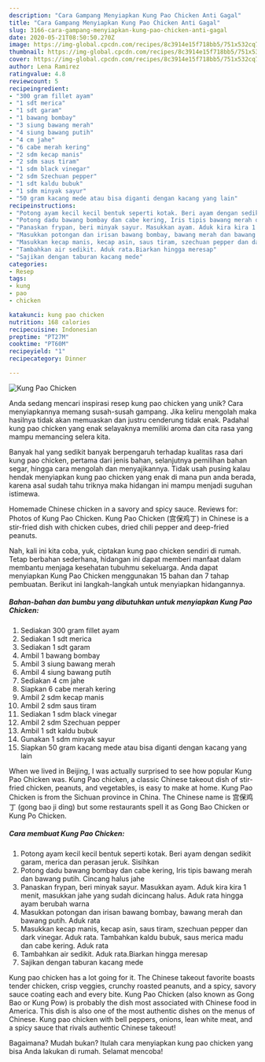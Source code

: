 ```yaml
---
description: "Cara Gampang Menyiapkan Kung Pao Chicken Anti Gagal"
title: "Cara Gampang Menyiapkan Kung Pao Chicken Anti Gagal"
slug: 3166-cara-gampang-menyiapkan-kung-pao-chicken-anti-gagal
date: 2020-05-21T08:50:50.270Z
image: https://img-global.cpcdn.com/recipes/8c3914e15f718bb5/751x532cq70/kung-pao-chicken-foto-resep-utama.jpg
thumbnail: https://img-global.cpcdn.com/recipes/8c3914e15f718bb5/751x532cq70/kung-pao-chicken-foto-resep-utama.jpg
cover: https://img-global.cpcdn.com/recipes/8c3914e15f718bb5/751x532cq70/kung-pao-chicken-foto-resep-utama.jpg
author: Lena Ramirez
ratingvalue: 4.8
reviewcount: 5
recipeingredient:
- "300 gram fillet ayam"
- "1 sdt merica"
- "1 sdt garam"
- "1 bawang bombay"
- "3 siung bawang merah"
- "4 siung bawang putih"
- "4 cm jahe"
- "6 cabe merah kering"
- "2 sdm kecap manis"
- "2 sdm saus tiram"
- "1 sdm black vinegar"
- "2 sdm Szechuan pepper"
- "1 sdt kaldu bubuk"
- "1 sdm minyak sayur"
- "50 gram kacang mede atau bisa diganti dengan kacang yang lain"
recipeinstructions:
- "Potong ayam kecil kecil bentuk seperti kotak. Beri ayam dengan sedikit garam, merica dan perasan jeruk. Sisihkan"
- "Potong dadu bawang bombay dan cabe kering, Iris tipis bawang merah dan bawang putih. Cincang halus jahe"
- "Panaskan frypan, beri minyak sayur. Masukkan ayam. Aduk kira kira 1 menit, masukkan jahe yang sudah dicincang halus. Aduk rata hingga ayam berubah warna"
- "Masukkan potongan dan irisan bawang bombay, bawang merah dan bawang putih. Aduk rata"
- "Masukkan kecap manis, kecap asin, saus tiram, szechuan pepper dan dark vinegar. Aduk rata. Tambahkan kaldu bubuk, saus merica madu dan cabe kering. Aduk rata"
- "Tambahkan air sedikit. Aduk rata.Biarkan hingga meresap"
- "Sajikan dengan taburan kacang mede"
categories:
- Resep
tags:
- kung
- pao
- chicken

katakunci: kung pao chicken 
nutrition: 168 calories
recipecuisine: Indonesian
preptime: "PT27M"
cooktime: "PT60M"
recipeyield: "1"
recipecategory: Dinner

---
```



![Kung Pao Chicken](https://img-global.cpcdn.com/recipes/8c3914e15f718bb5/751x532cq70/kung-pao-chicken-foto-resep-utama.jpg)

Anda sedang mencari inspirasi resep kung pao chicken yang unik? Cara menyiapkannya memang susah-susah gampang. Jika keliru mengolah maka hasilnya tidak akan memuaskan dan justru cenderung tidak enak. Padahal kung pao chicken yang enak selayaknya memiliki aroma dan cita rasa yang mampu memancing selera kita.

Banyak hal yang sedikit banyak berpengaruh terhadap kualitas rasa dari kung pao chicken, pertama dari jenis bahan, selanjutnya pemilihan bahan segar, hingga cara mengolah dan menyajikannya. Tidak usah pusing kalau hendak menyiapkan kung pao chicken yang enak di mana pun anda berada, karena asal sudah tahu triknya maka hidangan ini mampu menjadi suguhan istimewa.

Homemade Chinese chicken in a savory and spicy sauce. Reviews for: Photos of Kung Pao Chicken. Kung Pao Chicken (宫保鸡丁) in Chinese is a stir-fried dish with chicken cubes, dried chili pepper and deep-fried peanuts.


Nah, kali ini kita coba, yuk, ciptakan kung pao chicken sendiri di rumah. Tetap berbahan sederhana, hidangan ini dapat memberi manfaat dalam membantu menjaga kesehatan tubuhmu sekeluarga. Anda dapat menyiapkan Kung Pao Chicken menggunakan 15 bahan dan 7 tahap pembuatan. Berikut ini langkah-langkah untuk menyiapkan hidangannya.

<!--inarticleads1-->

##### Bahan-bahan dan bumbu yang dibutuhkan untuk menyiapkan Kung Pao Chicken:

1. Sediakan 300 gram fillet ayam
1. Sediakan 1 sdt merica
1. Sediakan 1 sdt garam
1. Ambil 1 bawang bombay
1. Ambil 3 siung bawang merah
1. Ambil 4 siung bawang putih
1. Sediakan 4 cm jahe
1. Siapkan 6 cabe merah kering
1. Ambil 2 sdm kecap manis
1. Ambil 2 sdm saus tiram
1. Sediakan 1 sdm black vinegar
1. Ambil 2 sdm Szechuan pepper
1. Ambil 1 sdt kaldu bubuk
1. Gunakan 1 sdm minyak sayur
1. Siapkan 50 gram kacang mede atau bisa diganti dengan kacang yang lain


When we lived in Beijing, I was actually surprised to see how popular Kung Pao Chicken was. Kung Pao chicken, a classic Chinese takeout dish of stir-fried chicken, peanuts, and vegetables, is easy to make at home. Kung Pao Chicken is from the Sichuan province in China. The Chinese name is 宫保鸡丁 (gong bao ji ding) but some restaurants spell it as Gong Bao Chicken or Kung Po Chicken. 

<!--inarticleads2-->

##### Cara membuat Kung Pao Chicken:

1. Potong ayam kecil kecil bentuk seperti kotak. Beri ayam dengan sedikit garam, merica dan perasan jeruk. Sisihkan
1. Potong dadu bawang bombay dan cabe kering, Iris tipis bawang merah dan bawang putih. Cincang halus jahe
1. Panaskan frypan, beri minyak sayur. Masukkan ayam. Aduk kira kira 1 menit, masukkan jahe yang sudah dicincang halus. Aduk rata hingga ayam berubah warna
1. Masukkan potongan dan irisan bawang bombay, bawang merah dan bawang putih. Aduk rata
1. Masukkan kecap manis, kecap asin, saus tiram, szechuan pepper dan dark vinegar. Aduk rata. Tambahkan kaldu bubuk, saus merica madu dan cabe kering. Aduk rata
1. Tambahkan air sedikit. Aduk rata.Biarkan hingga meresap
1. Sajikan dengan taburan kacang mede


Kung pao chicken has a lot going for it. The Chinese takeout favorite boasts tender chicken, crisp veggies, crunchy roasted peanuts, and a spicy, savory sauce coating each and every bite. Kung Pao Chicken (also known as Gong Bao or Kung Pow) is probably the dish most associated with Chinese food in America. This dish is also one of the most authentic dishes on the menus of Chinese. Kung pao chicken with bell peppers, onions, lean white meat, and a spicy sauce that rivals authentic Chinese takeout! 

Bagaimana? Mudah bukan? Itulah cara menyiapkan kung pao chicken yang bisa Anda lakukan di rumah. Selamat mencoba!
